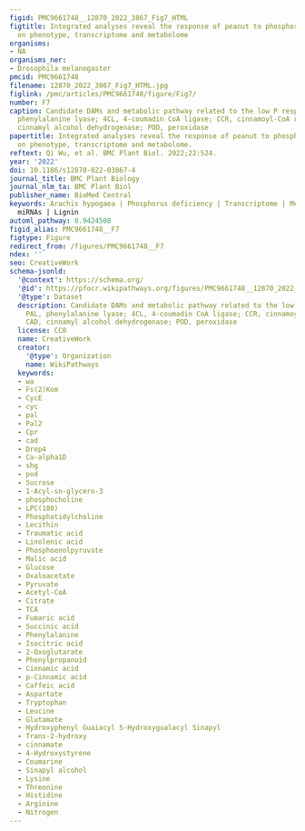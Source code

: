 ```yaml
---
figid: PMC9661748__12870_2022_3867_Fig7_HTML
figtitle: Integrated analyses reveal the response of peanut to phosphorus deficiency
  on phenotype, transcriptome and metabolome
organisms:
- NA
organisms_ner:
- Drosophila melanogaster
pmcid: PMC9661748
filename: 12870_2022_3867_Fig7_HTML.jpg
figlink: /pmc/articles/PMC9661748/figure/Fig7/
number: F7
caption: Candidate DAMs and metabolic pathway related to the low P responding. PAL,
  phenylalanine lyase; 4CL, 4-coumadin CoA ligase; CCR, cinnamoyl-CoA reductase; CAD,
  cinnamyl alcohol dehydrogenase; POD, peroxidase
papertitle: Integrated analyses reveal the response of peanut to phosphorus deficiency
  on phenotype, transcriptome and metabolome.
reftext: Qi Wu, et al. BMC Plant Biol. 2022;22:524.
year: '2022'
doi: 10.1186/s12870-022-03867-4
journal_title: BMC Plant Biology
journal_nlm_ta: BMC Plant Biol
publisher_name: BioMed Central
keywords: Arachis hypogaea | Phosphorus deficiency | Transcriptome | Metabolome |
  miRNAs | Lignin
automl_pathway: 0.9424508
figid_alias: PMC9661748__F7
figtype: Figure
redirect_from: /figures/PMC9661748__F7
ndex: ''
seo: CreativeWork
schema-jsonld:
  '@context': https://schema.org/
  '@id': https://pfocr.wikipathways.org/figures/PMC9661748__12870_2022_3867_Fig7_HTML.html
  '@type': Dataset
  description: Candidate DAMs and metabolic pathway related to the low P responding.
    PAL, phenylalanine lyase; 4CL, 4-coumadin CoA ligase; CCR, cinnamoyl-CoA reductase;
    CAD, cinnamyl alcohol dehydrogenase; POD, peroxidase
  license: CC0
  name: CreativeWork
  creator:
    '@type': Organization
    name: WikiPathways
  keywords:
  - wa
  - Fs(2)Kom
  - CycE
  - cyc
  - pal
  - Pal2
  - Cpr
  - cad
  - Drep4
  - Ca-alpha1D
  - shg
  - pod
  - Sucrose
  - 1-Acyl-sn-glycero-3
  - phosphocholine
  - LPC(180)
  - Phosphatidylcholine
  - Lecithin
  - Traumatic acid
  - Linolenic acid
  - Phosphoenolpyruvate
  - Malic acid
  - Glucose
  - Oxaloacetate
  - Pyruvate
  - Acetyl-CoA
  - Citrate
  - TCA
  - Fumaric acid
  - Succinic acid
  - Phenylalanine
  - Isocitric acid
  - 2-Oxoglutarate
  - Phenylpropanoid
  - Cinnamic acid
  - p-Cinnamic acid
  - Caffeic acid
  - Aspartate
  - Tryptophan
  - Leucine
  - Glutamate
  - Hydroxyphenyl Guaiacyl 5-Hydroxygualacyl Sinapyl
  - Trans-2-hydroxy
  - cinnamate
  - 4-Hydroxystyrene
  - Coumarine
  - Sinapyl alcohol
  - Lysine
  - Threonine
  - Histidine
  - Arginine
  - Nitrogen
---
```

